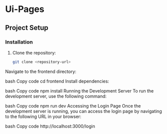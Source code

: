 # Ui-Pages

## Project Setup

### Installation

1. Clone the repository:

   ```bash
   git clone <repository-url>
Navigate to the frontend directory:

bash
Copy code
cd frontend
Install dependencies:

bash
Copy code
npm install
Running the Development Server
To run the development server, use the following command:

bash
Copy code
npm run dev
Accessing the Login Page
Once the development server is running, you can access the login page by navigating to the following URL in your browser:

bash
Copy code
http://localhost:3000/login